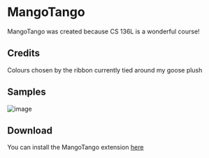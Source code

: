 # MangoTango
MangoTango was created because CS 136L is a wonderful course!
## Credits
Colours chosen by the ribbon currently tied around my goose plush
## Samples
![image](https://user-images.githubusercontent.com/38384400/217702360-0d118f6a-481e-493e-8456-3359c4db33ae.png)
## Download
You can install the MangoTango extension [here](https://marketplace.visualstudio.com/items?itemName=VivianDai.mangotango)